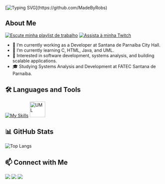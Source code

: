 [![Typing SVG](https://readme-typing-svg.herokuapp.com/?color=6474B9&size=30&left=true&vCenter=true&width=1000&lines=Greetings,I'm+Robert+Quesadas+Silva!)](https://github.com/MadeByRobs)

## About Me

[![Escute minha playlist de trabalho](https://img.shields.io/badge/-Escute%20minha%20playlist%20de%20trabalho-green?style=flat-square&logo=spotify)](https://open.spotify.com/playlist/78R89REUkWObuf9tXtHCQ1)
[![Assista à minha Twitch](https://img.shields.io/badge/-Assista%20à%20minha%20Twitch-purple?style=flat-square&logo=twitch)](https://www.twitch.tv/rytzy1800)

- 🔭 I’m currently working as a Developer at Santana de Parnaíba City Hall.
- 🌱 I’m currently learning C, HTML, Java, and UML.
- 💼 Interested in software development, systems analysis, and building scalable applications.
- 🎓 Studying Systems Analysis and Development at FATEC Santana de Parnaíba.
  
## 🛠 Languages and Tools

[![My Skills](https://skillicons.dev/icons?i=c,html,java)](https://skillicons.dev)
<span style="background-color: white; padding: 5 px; display: inline-block;">
  <img src="https://upload.wikimedia.org/wikipedia/commons/thumb/d/d5/UML_logo.svg/400px-UML_logo.svg.png" alt="UML" width="50" height="50">
</span>

## 📊 GitHub Stats

![Top Langs](https://github-readme-stats.vercel.app/api/top-langs/?username=MadeByRobs&layout=compact&theme=material-palenight)

## 📫 Connect with Me

<div>
<a href="https://www.linkedin.com/in/robert-quesadas-silva-11301a289/" target="_blank"><img src="https://img.shields.io/badge/-LinkedIn-%230077B5?style=for-the-badge&logo=linkedin&logoColor=white" target="_blank"></a> 
<a href="https://www.instagram.com/who.is.robs/" target="_blank"><img src="https://img.shields.io/badge/-Instagram-%23E4405F?style=for-the-badge&logo=instagram&logoColor=white" target="_blank"></a>
<a href="https://discord.com/channels/@me/206857810103762947" target="_blank"><img src="https://img.shields.io/badge/Discord-7289DA?style=for-the-badge&logo=discord&logoColor=white" target="_blank"></a> 
</div>
